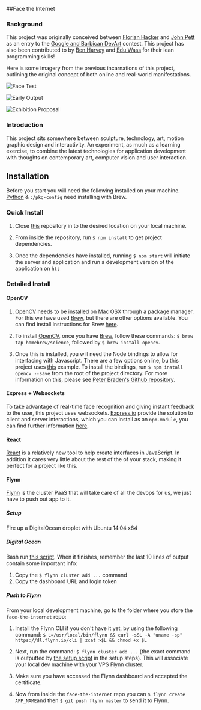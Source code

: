 ##Face the Internet

### Background
This project was originally conceived between [Florian Hacker](http://cargocollective.com/florianhacker) and [John Pett](http://johnpett.com) as an entry to the [Google and Barbican DevArt](https://devart.withgoogle.com/) contest. This project has also been contributed to by [Ben Harvey](https://github.com/gomako) and [Edu Wass](https://github.com/eduwass) for their lean programming skills!

Here is some imagery from the previous incarnations of this project, outlining the original concept of both online and real-world manifestations.

![Face Test](https://github.com/JohnPett/Face-the-Internet/blob/master/docs/face-test.png)

![Early Output](https://github.com/JohnPett/Face-the-Internet/blob/master/docs/head-shot.jpg)

![Exhibition Proposal](https://github.com/JohnPett/Face-the-Internet/blob/master/docs/exhibition.png)

### Introduction
This project sits somewhere between sculpture, technology, art, motion graphic design and interactivity. An experiment, as much as a learning exercise, to combine the latest technologies for application development with thoughts on contemporary art, computer vision and user interaction.

## Installation
Before you start you will need the following installed on your machine. [Python](https://www.python.org/) & `:/pkg-config` need installing with Brew.


### Quick Install
1. Close [this](https://github.com/JohnPett/Face-the-Internet) repository in to the desired location on your local machine.

2. From inside the repository, run `$ npm install` to get project dependencies.

3. Once the dependencies have installed, running `$ npm start` will initiate the server and application and run a development version of the application on `htt`

### Detailed Install

#### OpenCV
1. [OpenCV](http://opencv.org/) needs to be installed on Mac OSX through a package manager. For this we have used [Brew](http://brew.sh/), but there are other options available. You can find install instructions for Brew [here](http://brew.sh/).

2. To install [OpenCV](http://opencv.org/), once you have [Brew](http://brew.sh/), follow these commands: `$ brew tap homebrew/science`, followed by `$ brew install opencv`.

3. Once this is installed, you will need the Node bindings to allow for interfacing with Javascript. There are a few options online, bu this project uses [this](https://www.npmjs.com/package/opencv) example. To install the bindings, run `$ npm install opencv --save` from the root of the project directory. For more information on this, please see [Peter Braden's Github repository](https://github.com/peterbraden/node-opencv).


#### Express + Websockets
To take advantage of real-time face recognition and giving instant feedback to the user, this project uses websockets. [Express.io](http://express-io.org/) provide the solution to client and server interactions, which you can install as an `npm-module`, you can find further information [here](https://www.npmjs.com/package/express.io).


#### React
[React](https://facebook.github.io/react/) is a relatively new tool to help create interfaces in JavaScript. In addition it cares very little about the rest of the of your stack, making it perfect for a project like this.


#### Flynn
[Flynn](https://flynn.io/docs) is the cluster PaaS that will take care of all the devops for us, we just have to push out app to it.


##### Setup
Fire up a DigitalOcean droplet with Ubuntu 14.04 x64


##### Digital Ocean
Bash run [this script](https://gist.github.com/eduwass/c8c15b73329a0e9699c4). When it finishes, remember the last 10 lines of output contain some important info:

1. Copy the `$ flynn cluster add ...` command
2. Copy the dashboard URL and login token 


##### Push to Flynn
From your local development machine, go to the folder where you store the `face-the-internet` repo:

1. Install the Flynn CLI if you don't have it yet, by using the following command:
`$ L=/usr/local/bin/flynn && curl -sSL -A "uname -sp" https://dl.flynn.io/cli | zcat >$L && chmod +x $L`

2. Next, run the command: `$ flynn cluster add ...` (the exact command is outputted by [the setup script](https://gist.github.com/eduwass/c8c15b73329a0e9699c4) in the setup steps). This will associate your local dev machine with your VPS Flynn cluster.
 
3. Make sure you have accessed the Flynn dashboard and accepted the certificate.

4. Now from inside the `face-the-internet` repo you can `$ flynn create APP_NAME`and then `$ git push flynn master` to send it to Flynn.